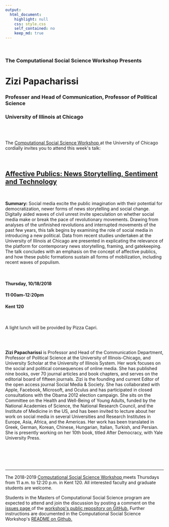 ```yaml
---
output:
  html_document:
    highlight: null
    css: style.css
    self_contained: no
    keep_md: true
---
```






<br>

<h3 class=pfblock-header> The Computational Social Science Workshop Presents </h3>

<h1 class=pfblock-header3> Zizi Papacharissi </h1>
<h3 class=pfblock-header3> Professer and Head of Communication, Professor of Political Science </h3>
<h3 class=pfblock-header3> University of Illinois at Chicago </h3>

<br><br>



<p class=pfblock-header3>The <a href="https://macss.uchicago.edu/content/computation-workshop"> Computational Social Science Workshop </a> at the University of Chicago cordially invites you to attend this week's talk:</p>

<br>

<div class=pfblock-header3>
<h2 class=pfblock-header>
  <a href="https://github.com/uchicago-computation-workshop/zizi_papacharissi/blob/master/AffPublixZP.pdf"> Affective Publics: News Storytelling, Sentiment and Technology </a>
</h2>

<br>
</div>

<p class=footertext2>

**Summary:** Social media excite the public imagination with their potential for democratization, newer forms of news storytelling and social change. Digitally aided waves of civil unrest invite speculation on whether social media make or break the pace of revolutionary movements. Drawing from analyses of the unfinished revolutions and interrupted movements of the past few years, this talk begins by examining the role of social media in introducing a new political. Data from recent studies undertaken at the University of Illinois at Chicago are presented in explicating the relevance of the platform for contemporary news storytelling, framing, and gatekeeping. The talk concludes with an emphasis on the concept of affective publics, and how these public formations sustain all forms of mobilization, including recent waves of populism.  

</p>

<br>



<h4 class=pfblock-header3> Thursday, 10/18/2018 </h4>
<h4 class=pfblock-header3> 11:00am-12:20pm </h4>
<h4 class=pfblock-header3> Kent 120 </h4>

<br>

<p class=pfblock-header3>A light lunch will be provided by Pizza Capri.</p>

<br><br>

<p class=footertext2>

**Zizi Papacharissi** is Professor and Head of the Communication Department, Professor of Political Science at the University of Illinois-Chicago, and University Scholar at the University of Illinois System. Her work focuses on the social and political consequences of online media. She has published nine books, over 70 journal articles and book chapters, and serves on the editorial board of fifteen journals. Zizi is the founding and current Editor of the open access journal Social Media & Society. She has collaborated with Apple, Facebook, Microsoft, and Oculus and has participated in closed consultations with the Obama 2012 election campaign. She sits on the Committee on the Health and Well-Being of Young Adults, funded by the National Academies of Science, the National Research Council, and the Institute of Medicine in the US, and has been invited to lecture about her work on social media in several Universities and Research Institutes in Europe, Asia, Africa, and the Americas. Her work has been translated in Greek, German, Korean, Chinese, Hungarian, Italian, Turkish, and Persian. She is presently working on her 10th book, titled After Democracy, with Yale University Press.
</p>

<br>


<br><br>

---

<p class=footertext> The 2018-2019 <a href="https://macss.uchicago.edu/content/computation-workshop"> Computational Social Science Workshop </a> meets Thursdays from 11 a.m. to 12:20 p.m. in Kent 120. All interested faculty and graduate students are welcome.</p>

<p class=footertext>Students in the Masters of Computational Social Science program are expected to attend and join the discussion by posting a comment on the <a href="https://github.com/uchicago-computation-workshop/zizi_papacharissi/issues"> issues page </a> of the <a href="https://github.com/uchicago-computation-workshop/zizi_papacharissi"> workshop's public repository on GitHub.</a> Further instructions are documented in the Computational Social Science Workshop's <a href="https://github.com/uchicago-computation-workshop/README"> README on Github.</a></p>
